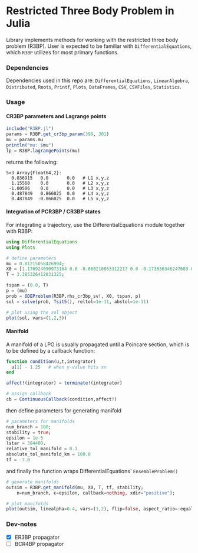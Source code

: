 # Restricted Three Body Problem in Julia

Library implements methods for working with the restricted three body problem (R3BP). 
User is expected to be familiar with `DifferentialEquations`, which `R3BP` utilizes for most primary functions. 


### Dependencies
Dependencies used in this repo are: `DifferentialEquations`, `LinearAlgebra`, `Distributed`, `Roots`, `Printf`, `Plots`, `DataFrames`, `CSV`, `CSVFiles`, `Statistics`.

### Usage
#### CR3BP parameters and Lagrange points
```julia
include("R3BP.jl")
params = R3BP.get_cr3bp_param(399, 301)
mu = params.mu
println("mu: $mu")
lp = R3BP.lagrangePoints(mu)

```

returns the following:

```
5×3 Array{Float64,2}:
  0.836915   0.0       0.0   # L1 x,y,z
  1.15568    0.0       0.0   # L2 x,y,z
 -1.00506    0.0       0.0   # L3 x,y,z
  0.487849   0.866025  0.0   # L4 x,y,z
  0.487849  -0.866025  0.0   # L5 x,y,z
```

#### Integration of PCR3BP / CR3BP states
For integrating a trajectory, use the DifferentialEquations module together with R3BP:

```julia
using DifferentialEquations
using Plots

# define parameters
mu = 0.01215058426994;
X0 = [1.176924090973164 0.0 -0.060210863312217 0.0 -0.173836346247689 0.0];
T = 3.385326412831325;

tspan = (0.0, T)
p = (mu)
prob = ODEProblem(R3BP.rhs_cr3bp_sv!, X0, tspan, p)
sol = solve(prob, Tsit5(), reltol=1e-11, abstol=1e-11)

# plot using the sol object
plot(sol, vars=(1,2,3))
```

#### Manifold
A manifold of a LPO is usually propagated until a Poincare section, which is to be defined by a callback function:
```julia
function condition(u,t,integrator)
  u[1] - 1.25   # when y-value hits xx
end

affect!(integrator) = terminate!(integrator)

# assign callback
cb = ContinuousCallback(condition,affect!)
```
then define parameters for generating manifold
```julia
# parameters for manifolds
num_branch = 100;
stability = true;
epsilon = 1e-5
lstar = 384400.
relative_tol_manifold = 0.1
absolute_tol_manifold_km = 100.0
tf = -7.0
```
and finally the function wraps DifferentialEquations' `EnsembleProblem()`

```julia
# generate manifolds
outsim = R3BP.get_manifold(mu, X0, T, tf, stability;
    n=num_branch, ϵ=epsilon, callback=nothing, xdir="positive");

# plot manifolds
plot(outsim, linealpha=0.4, vars=(1,2), flip=false, aspect_ratio=:equal)
```

### Dev-notes
- [x] ER3BP propagator
- [ ] BCR4BP propagator
